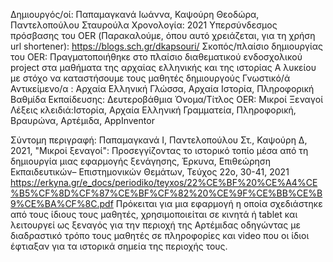 
Δημιουργός/οί: Παπαμαγκανά Ιωάννα, Καψούρη Θεοδώρα, Παντελοπούλου Σταυρούλα
Χρονολογία: 2021
Υπερσύνδεσμος πρόσβασης του OER (Παρακαλούμε, όπου αυτό χρειάζεται, για τη χρήση url shortener):
https://blogs.sch.gr/dkapsouri/ 
Σκοπός/πλαίσιο δημιουργίας του OER: Πραγματοποιήθηκε στο πλαίσιο διαθεματικού ενδοσχολικού project στα μαθήματα της αρχαίας ελληνικής και της ιστορίας Α λυκείου με στόχο να καταστήσουμε τους μαθητές δημιουργούς
Γνωστικό/ά Αντικείμενο/α : Αρχαία Ελληνική Γλώσσα, Αρχαία Ιστορία, Πληροφορική
Βαθμίδα Εκπαίδευσης: Δευτεροβάθμια
Όνομα/Τίτλος OER: Μικροί Ξεναγοί 
Λέξεις κλειδιά:Ιστορία, Αρχαία Ελληνική Γραμματεία, Πληροφορική, Βραυρώνα, Αρτέμιδα, AppInventor

Σύντομη περιγραφή:
Παπαμαγκανά Ι, Παντελοπούλου Στ., Καψούρη Δ, 2021, "Μικροί ξεναγοί": Προσεγγίζοντας το ιστορικό τοπίο μέσα από τη δημιουργία μιας εφαρμογής ξενάγησης, Έρκυνα, Επιθεώρηση Εκπαιδευτικών– Επιστημονικών Θεμάτων, Τεύχος 22ο, 30-41, 2021 https://erkyna.gr/e_docs/periodiko/teyxos/22%CE%BF%20%CE%A4%CE%B5%CF%8D%CF%87%CE%BF%CF%82%20%CE%9F%CE%BB%CE%B9%CE%BA%CF%8C.pdf 
Πρόκειται για μια εφαρμογή η οποία σχεδιάστηκε από τους ίδιους τους μαθητές, χρησιμοποιείται σε κινητά ή tablet και λειτουργεί ως ξεναγός για την περιοχή της Αρτέμιδας οδηγώντας με διαδραστικό τρόπο τους μαθητές σε πληροφορίες και video που οι ίδιοι έφτιαξαν για τα ιστορικά σημεία της περιοχής τους.  

